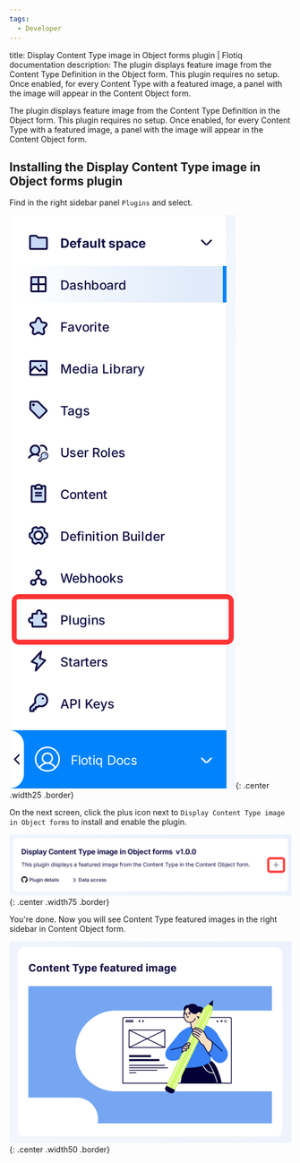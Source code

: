 ```yaml
---
tags:
  - Developer
---
```


title: Display Content Type image in Object forms plugin | Flotiq documentation
description: The plugin displays feature image from the Content Type Definition in the Object form. This plugin requires no setup. Once enabled, for every Content Type with a featured image, a panel with the image will appear in the Content Object form.

The plugin displays feature image from the Content Type Definition in the Object form. This plugin requires no setup. Once enabled, for every Content Type with a featured image, a panel with the image will appear in the Content Object form.

## Installing the Display Content Type image in Object forms plugin

Find in the right sidebar panel `Plugins` and select.

![Flotiq plugins](images/sidebar-plugins.png){: .center .width25 .border}

On the next screen, click the plus icon next to `Display Content Type image in Object forms` to install and enable the plugin.

![Install Display Content Type image in Object forms plugin](images/ctd-image-co-form/install.png){: .center .width75 .border}

You're done. Now you will see Content Type featured images in the right sidebar in Content Object form.

![Display Content Type image in Object forms in Flotiq](images/ctd-image-co-form/featured-image.png){: .center .width50 .border}

